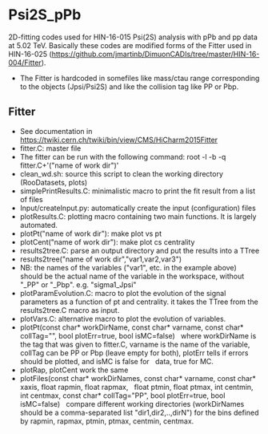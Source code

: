 # Psi2S_pPb
2D-fitting codes used for HIN-16-015 Psi(2S) analysis with pPb and pp data at 5.02 TeV. Basically these codes are modified forms of the Fitter used in HIN-16-025 (https://github.com/jmartinb/DimuonCADIs/tree/master/HIN-16-004/Fitter). 
* The Fitter is hardcoded in somefiles like mass/ctau range corresponding to the objects (Jpsi/Psi2S) and like the collision tag like PP or Pbp. 

## Fitter
* See documentation in https://twiki.cern.ch/twiki/bin/view/CMS/HiCharm2015Fitter
* fitter.C: master file
* The fitter can be run with the following command:  root -l -b -q fitter.C+'("name of work dir")' 
* clean_wd.sh: source this script to clean the working directory (RooDatasets, plots)
* simplePrintResults.C: minimalistic macro to print the fit result from a list of files
* Input/createInput.py: automatically create the input (configuration) files
* plotResults.C: plotting macro containing two main functions. It is largely automated.
* plotPt("name of work dir"): make plot vs pt
* plotCent("name of work dir"): make plot cs centrality
* results2tree.C: parse an output directory and put the results into a TTree
* results2tree("name of work dir","var1,var2,var3")
* NB: the names of the variables ("var1", etc. in the example above) should be the actual name of the variable in the workspace, without "\_PP" or "\_Pbp". e.g. "sigma1\_Jpsi"
* plotParamEvolution.C: macro to plot the evolution of the signal parameters as a function of pt and centrality. it takes the TTree from the results2tree.C macro as input.
* plotVars.C: alternative macro to plot the evolution of variables.
* plotPt(const char\* workDirName, const char\* varname, const char* collTag="", bool plotErr=true, bool isMC=false)
  where workDirName is the tag that was given to fitter.C, varname is the name of the variable, 
  collTag can be PP or Pbp (leave empty for both), plotErr tells if errors should be plotted, and isMC is false for
  data, true for MC.
* plotRap, plotCent work the same
* plotFiles(const char* workDirNames, const char* varname, const char* xaxis, float rapmin, float rapmax, 
  float ptmin, float ptmax, int centmin, int centmax, const char* collTag="PP", bool plotErr=true, bool isMC=false)
  compare different working directories (workDirNames should be a comma-separated list "dir1,dir2,..,dirN")
  for the bins defined by rapmin, rapmax, ptmin, ptmax, centmin, centmax.

